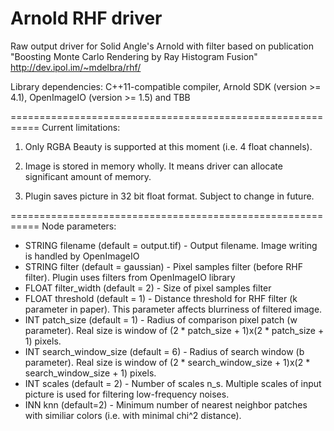 Arnold RHF driver
===========================================================

Raw output driver for Solid Angle's Arnold with filter based on publication "Boosting Monte Carlo Rendering by Ray Histogram Fusion" http://dev.ipol.im/~mdelbra/rhf/ 

Library dependencies: C++11-compatible compiler, Arnold SDK (version >= 4.1), OpenImageIO (version >= 1.5) and TBB

===========================================================
Current limitations:

1. Only RGBA Beauty is supported at this moment (i.e. 4 float channels).

2. Image is stored in memory wholly. It means driver can allocate significant amount of memory.

3. Plugin saves picture in 32 bit float format. Subject to change in future.

===========================================================
Node parameters:
+ STRING filename (default = output.tif) - Output filename. Image writing is handled by OpenImageIO
+ STRING filter (default = gaussian) - Pixel samples filter (before RHF filter). Plugin uses filters from OpenImageIO library
+ FLOAT filter_width (default = 2) - Size of pixel samples filter
+ FLOAT threshold (default = 1) - Distance threshold for RHF filter (k parameter in paper). This parameter affects blurriness of filtered image.
+ INT patch_size (default = 1) - Radius of comparison pixel patch (w parameter). Real size is window of (2 * patch_size + 1)x(2 * patch_size + 1) pixels.
+ INT search_window_size (default = 6) - Radius of search window (b parameter). Real size is window of (2 * search_window_size + 1)x(2 * search_window_size + 1) pixels.
+ INT scales (default = 2) - Number of scales n_s. Multiple scales of input picture is used for filtering low-frequency noises.
+ INN knn (default=2) - Minimum number of nearest neighbor patches with similiar colors (i.e. with minimal chi^2 distance).